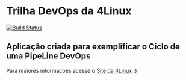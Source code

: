 # Trilha DevOps da 4Linux

<!-- Altere a Flag abaixo com sua URL do Travis -->
[![Build Status](https://travis-ci.org/adhamlucas/DevOpsLab-HelloWorld.svg?branch=master)](https://travis-ci.org/adhamlucas/DevOpsLab-HelloWorld)

## Aplicação criada para exemplificar o Ciclo de uma PipeLine DevOps


Para maiores informações acesse o [Site da 4Linux](https://www.4linux.com.br/cursos/devops) ;)
